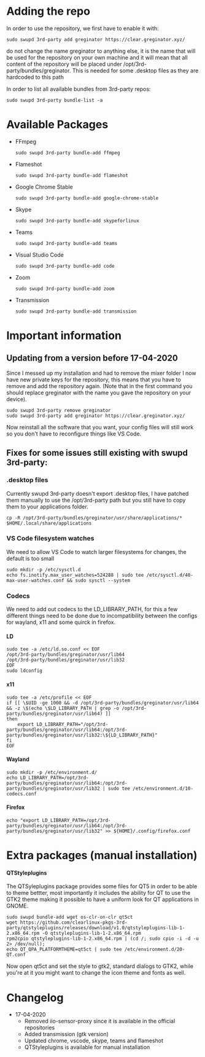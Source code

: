 

# Adding the repo

In order to use the repository, we first have to enable it with:

```
sudo swupd 3rd-party add greginator https://clear.greginator.xyz/
```

do not change the name greginator to anything else, it is the name that will be used for the repository on your own machine and it will mean that all content of the repository will be placed under /opt/3rd-party/bundles/greginator. This is needed for some .desktop files as they are hardcoded to this path

In order to list all available bundles from 3rd-party repos:

```
sudo swupd 3rd-party bundle-list -a
```

# Available Packages

* FFmpeg

  ```
  sudo swupd 3rd-party bundle-add ffmpeg
  ```

* Flameshot

  ```
  sudo swupd 3rd-party bundle-add flameshot
  ```

* Google Chrome Stable

  ```
  sudo swupd 3rd-party bundle-add google-chrome-stable
  ```

* Skype

  ```
  sudo swupd 3rd-party bundle-add skypeforlinux
  ```

* Teams

  ```
  sudo swupd 3rd-party bundle-add teams
  ```

* Visual Studio Code

  ```
  sudo swupd 3rd-party bundle-add code
  ```

* Zoom

  ```
  sudo swupd 3rd-party bundle-add zoom
  ```

* Transmission

  ```
  sudo swupd 3rd-party bundle-add transmission
  ```

# Important information

## Updating from a version before 17-04-2020
Since I messed up my installation and had to remove the mixer folder I now have new private keys for the repository, this means that you have to remove and add the repository again. (Note that in the first command you should replace greginator with the name you gave the repository on your device).

```
sudo swupd 3rd-party remove greginator
sudo swupd 3rd-party add greginator https://clear.greginator.xyz/
```

Now reinstall all the software that you want, your config files will still work so you don't have to reconfigure things like VS Code.

## Fixes for some issues still existing with swupd 3rd-party:

### .desktop files

Currently swupd 3rd-party doesn't export .desktop files, I have patched them manually to use the /opt/3rd-party path but you still have to copy them to your applications folder.

```
cp -R /opt/3rd-party/bundles/greginator/usr/share/applications/* $HOME/.local/share/applications
```


### VS Code filesystem watches

We need to allow VS Code to watch larger filesystems for changes, the default is too small

```
sudo mkdir -p /etc/sysctl.d
echo fs.inotify.max_user_watches=524288 | sudo tee /etc/sysctl.d/40-max-user-watches.conf && sudo sysctl --system
```

### Codecs

We need to add out codecs to the LD_LIBRARY_PATH, for this a few different things need to be done due to incompatibility between the configs for wayland, x11 and some quirck in firefox.

#### LD

```
sudo tee -a /etc/ld.so.conf << EOF
/opt/3rd-party/bundles/greginator/usr/lib64
/opt/3rd-party/bundles/greginator/usr/lib32
EOF
sudo ldconfig
```

#### x11

```
sudo tee -a /etc/profile << EOF
if [[ \$UID -ge 1000 && -d /opt/3rd-party/bundles/greginator/usr/lib64 && -z \$(echo \$LD_LIBRARY_PATH | grep -o /opt/3rd-party/bundles/greginator/usr/lib64) ]]
then
    export LD_LIBRARY_PATH="/opt/3rd-party/bundles/greginator/usr/lib64:/opt/3rd-party/bundles/greginator/usr/lib32:\${LD_LIBRARY_PATH}"
fi
EOF
```

#### Wayland

```
sudo mkdir -p /etc/environment.d/
echo LD_LIBRARY_PATH=/opt/3rd-party/bundles/greginator/usr/lib64:/opt/3rd-party/bundles/greginator/usr/lib32 | sudo tee /etc/environment.d/10-codecs.conf
```

#### Firefox

```
echo "export LD_LIBRARY_PATH=/opt/3rd-party/bundles/greginator/usr/lib64:/opt/3rd-party/bundles/greginator/usr/lib32" >> ${HOME}/.config/firefox.conf
```

# Extra packages (manual installation)

#### QTStyleplugins

The QTSyleplugins package provides some files for QT5 in order to be able to theme bettter, most importantly it includes the ability for QT to use the GTK2 theme making it possible to have a uniform look for QT applications in GNOME.

```
sudo swupd bundle-add wget os-clr-on-clr qt5ct
wget https://github.com/clearlinux-pkgs-3rd-party/qtstyleplugins/releases/download/v1.0/qtstyleplugins-lib-1-2.x86_64.rpm -O qtstyleplugins-lib-1-2.x86_64.rpm
rpm2cpio qtstyleplugins-lib-1-2.x86_64.rpm | (cd /; sudo cpio -i -d -u 2> /dev/null);
echo QT_QPA_PLATFORMTHEME=qt5ct | sudo tee /etc/environment.d/20-QT.conf
```

Now open qt5ct and set the style to gtk2, standard dialogs to GTK2, while you're at it you might want to change the icon theme and fonts as well.


# Changelog

* 17-04-2020
  * Removed iio-sensor-proxy since it is available in the official repositories
  * Added transmission (gtk version)
  * Updated chrome, vscode, skype, teams and flameshot
  * QTStyleplugins is available for manual installation
